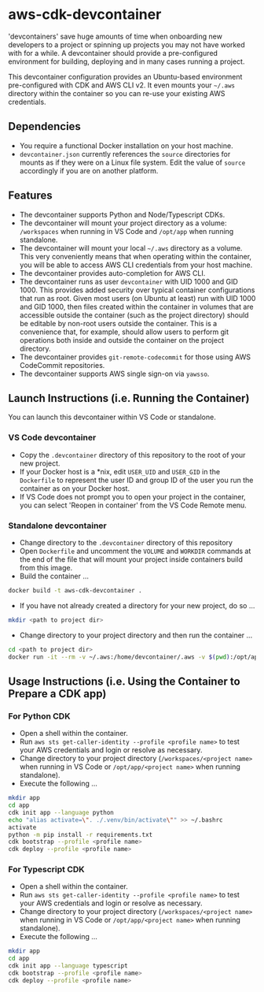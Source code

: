 # aws-cdk-devcontainer

'devcontainers' save huge amounts of time when onboarding new developers to a project or spinning up projects you may not have worked with for a while. A devcontainer should provide a pre-configured environment for building, deploying and in many cases running a project.

This devcontainer configuration provides an Ubuntu-based environment pre-configured with CDK and AWS CLI v2. It even mounts your `~/.aws` directory within the container so you can re-use your existing AWS credentials.

## Dependencies

* You require a functional Docker installation on your host machine. 
* `devcontainer.json` currently references the `source` directories for mounts as if they were on a Linux file system. Edit the value of `source` accordingly if you are on another platform.

## Features

* The devcontainer supports Python and Node/Typescript CDKs.
* The devcontainer will mount your project directory as a volume: `/workspaces` when running in VS Code and `/opt/app` when running standalone. 
* The devcontainer will mount your local `~/.aws` directory as a volume. This very conveniently means that when operating within the container, you will be able to access AWS CLI credentials from your host machine.
* The devcontainer provides auto-completion for AWS CLI.
* The devcontainer runs as user `devcontainer` with UID 1000 and GID 1000. This provides added security over typical container configurations that run as root. Given most users (on Ubuntu at least) run with UID 1000 and GID 1000, then files created within the container in volumes that are accessible outside the container (such as the project directory) should be editable by non-root users outside the container. This is a convenience that, for example, should allow users to perform git operations both inside and outside the container on the project directory.
* The devcontainer provides `git-remote-codecommit` for those using AWS CodeCommit repositories.
* The devcontainer supports AWS single sign-on via `yawsso`.  

## Launch Instructions (i.e. Running the Container)

You can launch this devcontainer within VS Code or standalone.

### VS Code devcontainer

* Copy the `.devcontainer` directory of this repository to the root of your new project. 
* If your Docker host is a *nix, edit `USER_UID` and `USER_GID` in the `Dockerfile` to represent the user ID and group ID of the user you run the container as on your Docker host.
* If VS Code does not prompt you to open your project in the container, you can select 'Reopen in container' from the VS Code Remote menu.

### Standalone devcontainer

* Change directory to the `.devcontainer` directory of this repository
* Open `Dockerfile` and uncomment the `VOLUME` and `WORKDIR` commands at the end of the file that will mount your project inside containers build from this image.
* Build the container ...

```bash
docker build -t aws-cdk-devcontainer .
```

* If you have not already created a directory for your new project, do so ...

```bash 
mkdir <path to project dir>
```

* Change directory to your project directory and then run the container ...

```bash
cd <path to project dir>
docker run -it --rm -v ~/.aws:/home/devcontainer/.aws -v $(pwd):/opt/app aws-cdk-devcontainer
```

## Usage Instructions (i.e. Using the Container to Prepare a CDK app)

### For Python CDK

* Open a shell within the container.
* Run `aws sts get-caller-identity --profile <profile name>` to test your AWS credentials and login or resolve as necessary.
* Change directory to your project directory (`/workspaces/<project name>` when running in VS Code or `/opt/app/<project name>` when running standalone).
* Execute the following ...

```bash
mkdir app
cd app
cdk init app --language python
echo "alias activate=\". ./.venv/bin/activate\"" >> ~/.bashrc
activate
python -m pip install -r requirements.txt
cdk bootstrap --profile <profile name>
cdk deploy --profile <profile name>
```

### For Typescript CDK

* Open a shell within the container.
* Run `aws sts get-caller-identity --profile <profile name>` to test your AWS credentials and login or resolve as necessary.
* Change directory to your project directory (`/workspaces/<project name>` when running in VS Code or `/opt/app/<project name>` when running standalone).
* Execute the following ...

```bash
mkdir app
cd app
cdk init app --language typescript
cdk bootstrap --profile <profile name>
cdk deploy --profile <profile name>
```